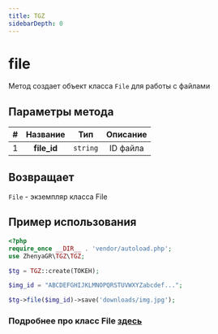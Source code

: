 ```yaml
---
title: TGZ
sidebarDepth: 0
---
```


# file
Метод создает объект класса `File` для работы с файлами

## Параметры метода
| # |  Название   |   Тип    | Описание |
|:-:|:-----------:|:--------:|:--------:|
| 1 | **file_id** | `string` | ID файла |

## Возвращает
`File` - экземпляр класса File

## Пример использования
```php
<?php
require_once __DIR__ . 'vendor/autoload.php';
use ZhenyaGR\TGZ\TGZ;

$tg = TGZ::create(ТОКЕН);

$img_id = "ABCDEFGHIJKLMNOPQRSTUVWXYZabcdef...";

$tg->file($img_id)->save('downloads/img.jpg');
```

### Подробнее про класс File [здесь](/classes/file.md)
